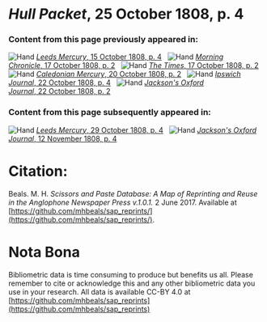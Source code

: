 # *Hull Packet*, 25 October 1808, p. 4  
  
### Content from this page previously appeared in:  
![Hand](http://scissorsandpaste.net/wp-content/uploads/2017/06/smallhandpointer.png) [*Leeds Mercury*, 15 October 1808, p. 4](https://mhbeals.github.io/sap_html/Leeds-Mercury/Leeds-Mercury-15-October-1808-p-4)  
![Hand](http://scissorsandpaste.net/wp-content/uploads/2017/06/smallhandpointer.png) [*Morning Chronicle*, 17 October 1808, p. 2](https://mhbeals.github.io/sap_html/Morning-Chronicle/Morning-Chronicle-17-October-1808-p-2)  
![Hand](http://scissorsandpaste.net/wp-content/uploads/2017/06/smallhandpointer.png) [*The Times*, 17 October 1808, p. 2](https://mhbeals.github.io/sap_html/The-Times/The-Times-17-October-1808-p-2)  
![Hand](http://scissorsandpaste.net/wp-content/uploads/2017/06/smallhandpointer.png) [*Caledonian Mercury*, 20 October 1808, p. 2](https://mhbeals.github.io/sap_html/Caledonian-Mercury/Caledonian-Mercury-20-October-1808-p-2)  
![Hand](http://scissorsandpaste.net/wp-content/uploads/2017/06/smallhandpointer.png) [*Ipswich Journal*, 22 October 1808, p. 4](https://mhbeals.github.io/sap_html/Ipswich-Journal/Ipswich-Journal-22-October-1808-p-4)  
![Hand](http://scissorsandpaste.net/wp-content/uploads/2017/06/smallhandpointer.png) [*Jackson's Oxford Journal*, 22 October 1808, p. 2](https://mhbeals.github.io/sap_html/Jackson's-Oxford-Journal/Jackson's-Oxford-Journal-22-October-1808-p-2)  
  
### Content from this page subsequently appeared in:  
![Hand](http://scissorsandpaste.net/wp-content/uploads/2017/06/smallhandpointer.png) [*Leeds Mercury*, 29 October 1808, p. 4](https://mhbeals.github.io/sap_html/Leeds-Mercury/Leeds-Mercury-29-October-1808-p-4)  
![Hand](http://scissorsandpaste.net/wp-content/uploads/2017/06/smallhandpointer.png) [*Jackson's Oxford Journal*, 12 November 1808, p. 4](https://mhbeals.github.io/sap_html/Jackson's-Oxford-Journal/Jackson's-Oxford-Journal-12-November-1808-p-4)  


# Citation: 

Beals. M. H. *Scissors and Paste Database: A Map of Reprinting and Reuse in the Anglophone Newspaper Press v.1.0.1.* 2 June 2017. Available at [https://github.com/mhbeals/sap_reprints/](https://github.com/mhbeals/sap_reprints/). 

# Nota Bona

Bibliometric data is time consuming to produce but benefits us all. Please remember to cite or acknowledge this and any other bibliometric data you use in your research. All data is available CC-BY 4.0 at [https://github.com/mhbeals/sap_reprints](https://github.com/mhbeals/sap_reprints)